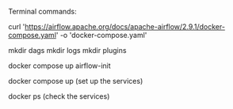 Terminal commands:

curl 'https://airflow.apache.org/docs/apache-airflow/2.9.1/docker-compose.yaml' -o 'docker-compose.yaml'

mkdir dags
mkdir logs
mkdir plugins

docker compose up airflow-init

docker compose up (set up the services)

docker ps (check the services)


